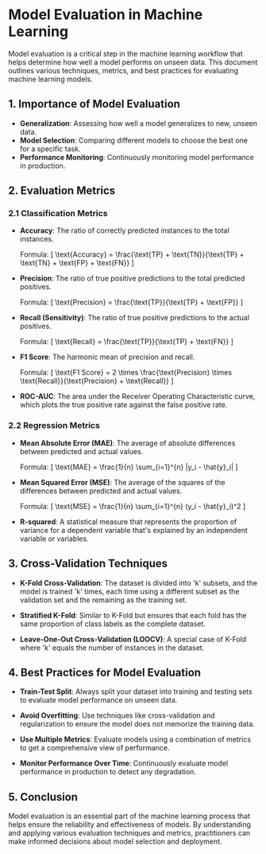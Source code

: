 # Model Evaluation in Machine Learning

Model evaluation is a critical step in the machine learning workflow that helps determine how well a model performs on unseen data. This document outlines various techniques, metrics, and best practices for evaluating machine learning models.

## 1. Importance of Model Evaluation

- **Generalization**: Assessing how well a model generalizes to new, unseen data.
- **Model Selection**: Comparing different models to choose the best one for a specific task.
- **Performance Monitoring**: Continuously monitoring model performance in production.

## 2. Evaluation Metrics

### 2.1 Classification Metrics

- **Accuracy**: The ratio of correctly predicted instances to the total instances.
  
  Formula: 
  \[
  \text{Accuracy} = \frac{\text{TP} + \text{TN}}{\text{TP} + \text{TN} + \text{FP} + \text{FN}}
  \]

- **Precision**: The ratio of true positive predictions to the total predicted positives.
  
  Formula: 
  \[
  \text{Precision} = \frac{\text{TP}}{\text{TP} + \text{FP}}
  \]

- **Recall (Sensitivity)**: The ratio of true positive predictions to the actual positives.
  
  Formula: 
  \[
  \text{Recall} = \frac{\text{TP}}{\text{TP} + \text{FN}}
  \]

- **F1 Score**: The harmonic mean of precision and recall.
  
  Formula: 
  \[
  \text{F1 Score} = 2 \times \frac{\text{Precision} \times \text{Recall}}{\text{Precision} + \text{Recall}}
  \]

- **ROC-AUC**: The area under the Receiver Operating Characteristic curve, which plots the true positive rate against the false positive rate.

### 2.2 Regression Metrics

- **Mean Absolute Error (MAE)**: The average of absolute differences between predicted and actual values.
  
  Formula: 
  \[
  \text{MAE} = \frac{1}{n} \sum_{i=1}^{n} |y_i - \hat{y}_i|
  \]

- **Mean Squared Error (MSE)**: The average of the squares of the differences between predicted and actual values.
  
  Formula: 
  \[
  \text{MSE} = \frac{1}{n} \sum_{i=1}^{n} (y_i - \hat{y}_i)^2
  \]

- **R-squared**: A statistical measure that represents the proportion of variance for a dependent variable that's explained by an independent variable or variables.

## 3. Cross-Validation Techniques

- **K-Fold Cross-Validation**: The dataset is divided into 'k' subsets, and the model is trained 'k' times, each time using a different subset as the validation set and the remaining as the training set.

- **Stratified K-Fold**: Similar to K-Fold but ensures that each fold has the same proportion of class labels as the complete dataset.

- **Leave-One-Out Cross-Validation (LOOCV)**: A special case of K-Fold where 'k' equals the number of instances in the dataset.

## 4. Best Practices for Model Evaluation

- **Train-Test Split**: Always split your dataset into training and testing sets to evaluate model performance on unseen data.

- **Avoid Overfitting**: Use techniques like cross-validation and regularization to ensure the model does not memorize the training data.

- **Use Multiple Metrics**: Evaluate models using a combination of metrics to get a comprehensive view of performance.

- **Monitor Performance Over Time**: Continuously evaluate model performance in production to detect any degradation.

## 5. Conclusion

Model evaluation is an essential part of the machine learning process that helps ensure the reliability and effectiveness of models. By understanding and applying various evaluation techniques and metrics, practitioners can make informed decisions about model selection and deployment.